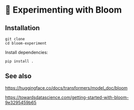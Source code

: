 # 💐 Experimenting with Bloom

## Installation

```console
git clone
cd bloom-experiment
```

Install dependencies:

```console
pip install .
```

## See also

https://huggingface.co/docs/transformers/model_doc/bloom

https://towardsdatascience.com/getting-started-with-bloom-9e3295459b65
